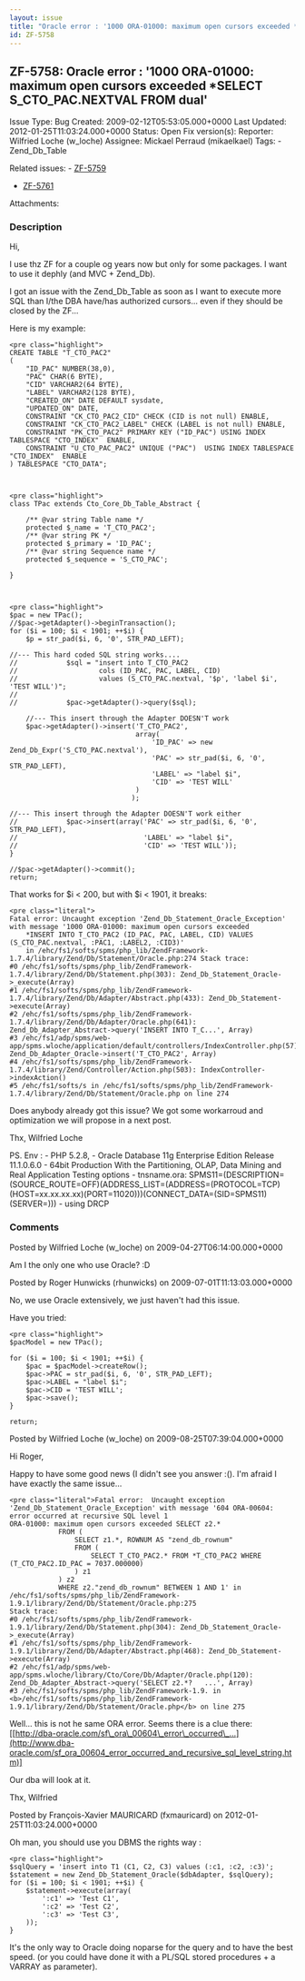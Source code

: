 ```yaml
---
layout: issue
title: "Oracle error : '1000 ORA-01000: maximum open cursors exceeded *SELECT S_CTO_PAC.NEXTVAL FROM dual'"
id: ZF-5758
---
```


ZF-5758: Oracle error : '1000 ORA-01000: maximum open cursors exceeded \*SELECT S\_CTO\_PAC.NEXTVAL FROM dual'
--------------------------------------------------------------------------------------------------------------

 Issue Type: Bug Created: 2009-02-12T05:53:05.000+0000 Last Updated: 2012-01-25T11:03:24.000+0000 Status: Open Fix version(s): 
 Reporter:  Wilfried Loche (w\_loche)  Assignee:  Mickael Perraud (mikaelkael)  Tags: - Zend\_Db\_Table
 
 Related issues: - [ZF-5759](/issues/browse/ZF-5759)
- [ZF-5761](/issues/browse/ZF-5761)
 
 Attachments: 
### Description

Hi,

I use thz ZF for a couple og years now but only for some packages. I want to use it dephly (and MVC + Zend\_Db).

I got an issue with the Zend\_Db\_Table as soon as I want to execute more SQL than I/the DBA have/has authorized cursors... even if they should be closed by the ZF...

Here is my example:

 
    <pre class="highlight">
    CREATE TABLE "T_CTO_PAC2" 
    (
        "ID_PAC" NUMBER(38,0), 
        "PAC" CHAR(6 BYTE), 
        "CID" VARCHAR2(64 BYTE), 
        "LABEL" VARCHAR2(128 BYTE), 
        "CREATED_ON" DATE DEFAULT sysdate, 
        "UPDATED_ON" DATE, 
        CONSTRAINT "CK_CTO_PAC2_CID" CHECK (CID is not null) ENABLE, 
        CONSTRAINT "CK_CTO_PAC2_LABEL" CHECK (LABEL is not null) ENABLE, 
        CONSTRAINT "PK_CTO_PAC2" PRIMARY KEY ("ID_PAC") USING INDEX TABLESPACE "CTO_INDEX"  ENABLE, 
        CONSTRAINT "U_CTO_PAC_PAC2" UNIQUE ("PAC")  USING INDEX TABLESPACE "CTO_INDEX"  ENABLE
    ) TABLESPACE "CTO_DATA";


 
    <pre class="highlight">
    class TPac extends Cto_Core_Db_Table_Abstract {
    
        /** @var string Table name */
        protected $_name = 'T_CTO_PAC2';
        /** @var string PK */
        protected $_primary = 'ID_PAC';
        /** @var string Sequence name */
        protected $_sequence = 'S_CTO_PAC';
    
    }


 
    <pre class="highlight">
    $pac = new TPac();
    //$pac->getAdapter()->beginTransaction();
    for ($i = 100; $i < 1901; ++$i) {
        $p = str_pad($i, 6, '0', STR_PAD_LEFT);
        
    //--- This hard coded SQL string works....
    //            $sql = "insert into T_CTO_PAC2
    //                    cols (ID_PAC, PAC, LABEL, CID)
    //                    values (S_CTO_PAC.nextval, '$p', 'label $i', 'TEST WILL')";
    //
    //            $pac->getAdapter()->query($sql);
        
        //--- This insert through the Adapter DOESN'T work
        $pac->getAdapter()->insert('T_CTO_PAC2',
                                   array(
                                       'ID_PAC' => new Zend_Db_Expr('S_CTO_PAC.nextval'),
                                       'PAC' => str_pad($i, 6, '0', STR_PAD_LEFT),
                                       'LABEL' => "label $i",
                                       'CID' => 'TEST WILL'
                                   )
                                  );
                                  
    //--- This insert through the Adapter DOESN'T work either
    //            $pac->insert(array('PAC' => str_pad($i, 6, '0', STR_PAD_LEFT),
    //                               'LABEL' => "label $i",
    //                               'CID' => 'TEST WILL'));
    }
    
    //$pac->getAdapter()->commit();
    return;


That works for $i < 200, but with $i < 1901, it breaks:

 
    <pre class="literal">
    Fatal error: Uncaught exception 'Zend_Db_Statement_Oracle_Exception' with message '1000 ORA-01000: maximum open cursors exceeded
        *INSERT INTO T_CTO_PAC2 (ID_PAC, PAC, LABEL, CID) VALUES (S_CTO_PAC.nextval, :PAC1, :LABEL2, :CID3)'
        in /ehc/fs1/softs/spms/php_lib/ZendFramework-1.7.4/library/Zend/Db/Statement/Oracle.php:274 Stack trace: 
    #0 /ehc/fs1/softs/spms/php_lib/ZendFramework-1.7.4/library/Zend/Db/Statement.php(303): Zend_Db_Statement_Oracle->_execute(Array) 
    #1 /ehc/fs1/softs/spms/php_lib/ZendFramework-1.7.4/library/Zend/Db/Adapter/Abstract.php(433): Zend_Db_Statement->execute(Array) 
    #2 /ehc/fs1/softs/spms/php_lib/ZendFramework-1.7.4/library/Zend/Db/Adapter/Oracle.php(641): Zend_Db_Adapter_Abstract->query('INSERT INTO T_C...', Array) 
    #3 /ehc/fs1/adp/spms/web-app/spms.wloche/application/default/controllers/IndexController.php(57): Zend_Db_Adapter_Oracle->insert('T_CTO_PAC2', Array) 
    #4 /ehc/fs1/softs/spms/php_lib/ZendFramework-1.7.4/library/Zend/Controller/Action.php(503): IndexController->indexAction()
    #5 /ehc/fs1/softs/s in /ehc/fs1/softs/spms/php_lib/ZendFramework-1.7.4/library/Zend/Db/Statement/Oracle.php on line 274


Does anybody already got this issue? We got some workarroud and optimization we will propose in a next post.

Thx, Wilfried Loche

PS. Env : - PHP 5.2.8, - Oracle Database 11g Enterprise Edition Release 11.1.0.6.0 - 64bit Production With the Partitioning, OLAP, Data Mining and Real Application Testing options - tnsname.ora: SPMS11=(DESCRIPTION=(SOURCE\_ROUTE=OFF)(ADDRESS\_LIST=(ADDRESS=(PROTOCOL=TCP)(HOST=xx.xx.xx.xx)(PORT=11020)))(CONNECT\_DATA=(SID=SPMS11)(SERVER=))) - using DRCP

 

 

### Comments

Posted by Wilfried Loche (w\_loche) on 2009-04-27T06:14:00.000+0000

Am I the only one who use Oracle? :D

 

 

Posted by Roger Hunwicks (rhunwicks) on 2009-07-01T11:13:03.000+0000

No, we use Oracle extensively, we just haven't had this issue.

Have you tried:

 
    <pre class="highlight">
    $pacModel = new TPac();
    
    for ($i = 100; $i < 1901; ++$i) {
        $pac = $pacModel->createRow();
        $pac->PAC = str_pad($i, 6, '0', STR_PAD_LEFT);
        $pac->LABEL = "label $i";
        $pac->CID = 'TEST WILL';
        $pac->save();
    }
    
    return;


 

 

Posted by Wilfried Loche (w\_loche) on 2009-08-25T07:39:04.000+0000

Hi Roger,

Happy to have some good news (I didn't see you answer :(). I'm afraid I have exactly the same issue...

 
    <pre class="literal">Fatal error:  Uncaught exception 'Zend_Db_Statement_Oracle_Exception' with message '604 ORA-00604: error occurred at recursive SQL level 1
    ORA-01000: maximum open cursors exceeded SELECT z2.*
                FROM (
                    SELECT z1.*, ROWNUM AS "zend_db_rownum"
                    FROM (
                        SELECT T_CTO_PAC2.* FROM *T_CTO_PAC2 WHERE (T_CTO_PAC2.ID_PAC = 7037.000000)
                    ) z1
                ) z2
                WHERE z2."zend_db_rownum" BETWEEN 1 AND 1' in /ehc/fs1/softs/spms/php_lib/ZendFramework-1.9.1/library/Zend/Db/Statement/Oracle.php:275
    Stack trace:
    #0 /ehc/fs1/softs/spms/php_lib/ZendFramework-1.9.1/library/Zend/Db/Statement.php(304): Zend_Db_Statement_Oracle->_execute(Array)
    #1 /ehc/fs1/softs/spms/php_lib/ZendFramework-1.9.1/library/Zend/Db/Adapter/Abstract.php(468): Zend_Db_Statement->execute(Array)
    #2 /ehc/fs1/adp/spms/web-app/spms.wloche/library/Cto/Core/Db/Adapter/Oracle.php(120): Zend_Db_Adapter_Abstract->query('SELECT z2.*?   ...', Array)
    #3 /ehc/fs1/softs/spms/php_lib/ZendFramework-1.9. in <b>/ehc/fs1/softs/spms/php_lib/ZendFramework-1.9.1/library/Zend/Db/Statement/Oracle.php</b> on line 275

Well... this is not he same ORA error. Seems there is a clue there: [[http://dba-oracle.com/sf\_ora\_00604\_error\_occurred\_…](http://www.dba-oracle.com/sf_ora_00604_error_occurred_and_recursive_sql_level_string.htm)]

Our dba will look at it.

Thx, Wilfried

 

 

Posted by François-Xavier MAURICARD (fxmauricard) on 2012-01-25T11:03:24.000+0000

Oh man, you should use you DBMS the rights way :

 
    <pre class="highlight">
    $sqlQuery = 'insert into T1 (C1, C2, C3) values (:c1, :c2, :c3)';
    $statement = new Zend_Db_Statement_Oracle($dbAdapter, $sqlQuery);
    for ($i = 100; $i < 1901; ++$i) {
        $statement->execute(array(
            ':c1' => 'Test C1',
            ':c2' => 'Test C2',
            ':c3' => 'Test C3',
        ));
    }


It's the only way to Oracle doing noparse for the query and to have the best speed. (or you could have done it with a PL/SQL stored procedures + a VARRAY as parameter).

 

 